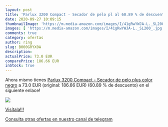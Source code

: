 ```yaml
---
layout: post
title: 'Parlux 3200 Compact - Secador de pelo pl al 60.89 % de descuento'
date: 2020-09-27 10:09:15
thumbnailImage: 'https://m.media-amazon.com/images/I/41gRwYWJA-L._SL200_.jpg'
images: [ 'https://m.media-amazon.com/images/I/41gRwYWJA-L._SL200_.jpg' ]
comments: true
category: ofertas
author: ring
slug: B000GRYX0A
description:
actualPrice: 73.0 EUR
comparePrice: 186.66 EUR
inStock: true
---
```


Ahora mismo tienes [Parlux 3200 Compact - Secador de pelo plus  color negro](https://www.amazon.com/dp/B000GRYX0A/?tag=redken08-20) a 73.0 EUR (original: 186.66 EUR) (60.89 %  de descuento) en el siguiente enlace!

[![](https://m.media-amazon.com/images/I/41gRwYWJA-L._SL200_.jpg)](https://www.amazon.com/dp/B000GRYX0A/?tag=redken08-20)

[Visítala!!!](https://www.amazon.com/dp/B000GRYX0A/?tag=redken08-20)

[Consulta otras ofertas en nuestro canal de telegram](https://t.me/s/ofertas25)
